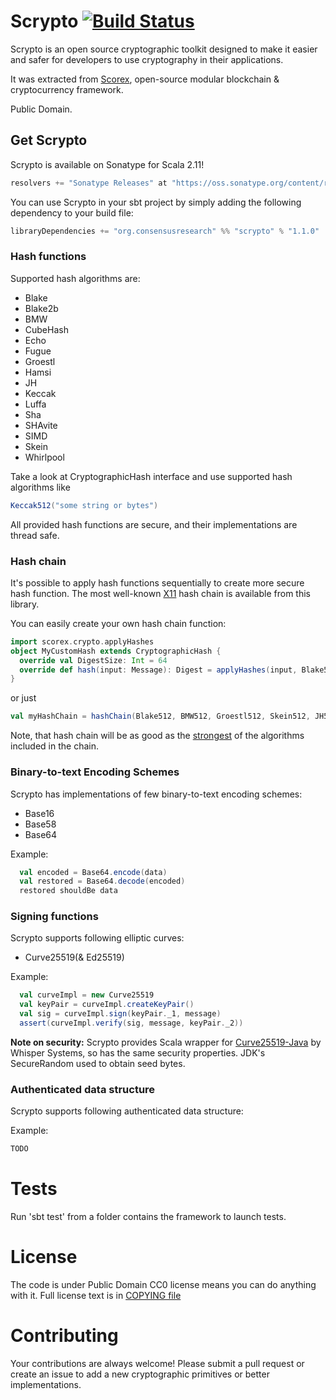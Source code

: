 # Scrypto [![Build Status](http://23.94.190.226:8080/buildStatus/icon?job=scrypto)](http://23.94.190.226:8080/job/scrypto)

Scrypto is an open source cryptographic toolkit designed to make it easier and safer for developers to use cryptography in their applications.

It was extracted from [Scorex](https://github.com/ScorexProject/Scorex-Lagonaki), open-source modular blockchain & cryptocurrency framework.

Public Domain.

## Get Scrypto

Scrypto is available on Sonatype for Scala 2.11!
```scala
resolvers += "Sonatype Releases" at "https://oss.sonatype.org/content/repositories/releases/"
```

You can use Scrypto in your sbt project by simply adding the following dependency to your build file:
```scala
libraryDependencies += "org.consensusresearch" %% "scrypto" % "1.1.0"
```

### Hash functions

Supported hash algorithms are:
- Blake
- Blake2b
- BMW
- CubeHash
- Echo
- Fugue
- Groestl
- Hamsi
- JH
- Keccak
- Luffa
- Sha
- SHAvite
- SIMD
- Skein
- Whirlpool
       
Take a look at CryptographicHash interface and use supported hash algorithms like
```scala
Keccak512("some string or bytes")
```
All provided hash functions are secure, and their implementations are thread safe.

### Hash chain

It's possible to apply hash functions sequentially to create more secure hash function. The most well-known [X11](http://en.wiki.dashninja.pl/wiki/X11) hash chain is available from this library.

You can easily create your own hash chain function:
```scala
import scorex.crypto.applyHashes
object MyCustomHash extends CryptographicHash {
  override val DigestSize: Int = 64
  override def hash(input: Message): Digest = applyHashes(input, Blake512, Sha512, Groestl512, Skein512)
}
```
or just
```scala
val myHashChain = hashChain(Blake512, BMW512, Groestl512, Skein512, JH512, Keccak512, Luffa512, Wirlpool)
```
Note, that hash chain will be as good as the [strongest](https://en.wikipedia.org/wiki/Cryptographic_hash_function#Concatenation_of_cryptographic_hash_functions) of the algorithms included in the chain.

### Binary-to-text Encoding Schemes

Scrypto has implementations of few binary-to-text encoding schemes:

- Base16
- Base58
- Base64

Example:

```scala
  val encoded = Base64.encode(data)
  val restored = Base64.decode(encoded)
  restored shouldBe data
```

### Signing functions

Scrypto supports following elliptic curves:

- Curve25519(& Ed25519)

Example:

```scala
  val curveImpl = new Curve25519
  val keyPair = curveImpl.createKeyPair()
  val sig = curveImpl.sign(keyPair._1, message)
  assert(curveImpl.verify(sig, message, keyPair._2))
```

**Note on security:** Scrypto provides Scala wrapper for [Curve25519-Java](https://github.com/WhisperSystems/curve25519-java) by
Whisper Systems, so has the same security properties. JDK's SecureRandom used to obtain seed bytes.

### Authenticated data structure

Scrypto supports following authenticated data structure:

Example:

```scala
TODO
```

# Tests

Run 'sbt test' from a folder contains the framework to launch tests.

# License

The code is under Public Domain CC0 license means you can do anything with it. Full license text is in [COPYING file](https://github.com/ScorexProject/scrypto/blob/master/COPYING)

# Contributing

Your contributions are always welcome! Please submit a pull request or create an issue to add a new cryptographic primitives or better implementations.
